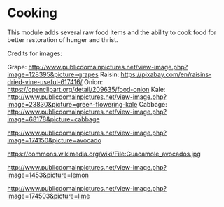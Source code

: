 Cooking
============

This module adds several raw food items and the ability to cook food for better restoration of hunger and thrist.


Credits for images:

Grape: http://www.publicdomainpictures.net/view-image.php?image=128395&picture=grapes
Raisin: https://pixabay.com/en/raisins-dried-vine-useful-617416/
Onion: https://openclipart.org/detail/209635/food-onion
Kale: http://www.publicdomainpictures.net/view-image.php?image=23830&picture=green-flowering-kale
Cabbage: http://www.publicdomainpictures.net/view-image.php?image=68178&picture=cabbage


http://www.publicdomainpictures.net/view-image.php?image=174150&picture=avocado

https://commons.wikimedia.org/wiki/File:Guacamole_avocados.jpg

http://www.publicdomainpictures.net/view-image.php?image=1453&picture=lemon

http://www.publicdomainpictures.net/view-image.php?image=174503&picture=lime